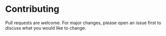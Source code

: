 # Contributing

Pull requests are welcome. For major changes, please open an issue first to discuss what you would like to change.
